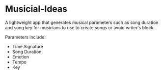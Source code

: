 # Musicial-Ideas
A lightweight app that generates musical parameters such as song duration and song key for musicians to use to create songs or avoid writer's block.

Parameters include:
* Time Signature
* Song Duration 
* Emotion
* Tempo
* Key
